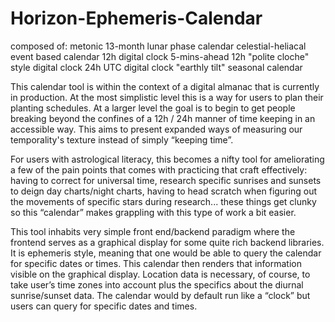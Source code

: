 # Horizon-Ephemeris-Calendar

composed of:
metonic 13-month lunar phase calendar
celestial-heliacal event based calendar
12h digital clock
5-mins-ahead 12h "polite cloche" style digital clock
24h UTC digital clock
"earthly tilt" seasonal calendar

This calendar tool is within the context of a digital almanac that is currently in production. 
At the most simplistic level this is a way for users to plan their planting schedules. 
At a larger level the goal is to begin to get people breaking beyond the confines of 
a 12h / 24h manner of time keeping in an accessible way. This aims to present expanded ways 
of measuring our temporality's texture instead of simply “keeping time”.

For users with astrological literacy, this becomes a nifty tool for ameliorating a few of the 
pain points that comes with practicing that craft effectively: having to correct for universal 
time, research specific sunrises and sunsets to deign day charts/night charts, having to head 
scratch when figuring out the movements of specific stars during research... these things get 
clunky so this “calendar” makes grappling with this type of work a bit easier.

This tool inhabits very simple front end/backend paradigm where the frontend serves as a 
graphical display for some quite rich backend libraries. It is ephemeris style, meaning that 
one would be able to query the calendar for specific dates or times. This calendar then renders 
that information visible on the graphical display. Location data is necessary, of course, to 
take user’s time zones into account plus the specifics about the diurnal sunrise/sunset data.
The calendar would by default run like a “clock” but users can query for specific dates and times.
